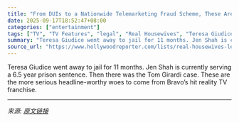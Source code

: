 ```yaml
---
title: "From DUIs to a Nationwide Telemarketing Fraud Scheme, These Are the Legal Woes of the ‘Real Housewives’"
date: 2025-09-17T18:52:47+08:00
categories: ["entertainment"]
tags: ["TV", "TV Features", "legal", "Real Housewives", "Teresa Giudice", "The Real Housewives", "The Real Housewives of Atlanta", "The Real Housewives of Beverly Hills", "The Real Housewives of New Jersey", "The Real Housewives of New York City", "The Real Housewives of Orange County", "The Real Housewives of Salt Lake City"]
summary: "Teresa Giudice went away to jail for 11 months. Jen Shah is currently serving a 6.5 year prison sentence. Then there was the Tom Girardi case. These are the more serious headline-worthy woes to come f"
source_url: "https://www.hollywoodreporter.com/lists/real-housewives-legal-woes-scandals/"
---
```


Teresa Giudice went away to jail for 11 months. Jen Shah is currently serving a 6.5 year prison sentence. Then there was the Tom Girardi case. These are the more serious headline-worthy woes to come from Bravo’s hit reality TV franchise.

---

*来源: [原文链接](https://www.hollywoodreporter.com/lists/real-housewives-legal-woes-scandals/)*
